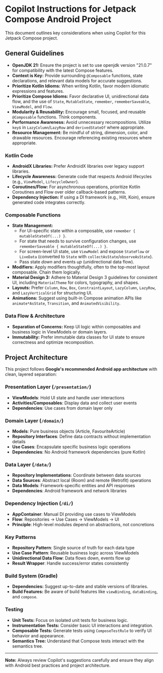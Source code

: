 # Copilot Instructions for Jetpack Compose Android Project

This document outlines key considerations when using Copilot for this Jetpack Compose project.

## General Guidelines

* **OpenJDK 21:** Ensure the project is set to use openjdk version "21.0.7" for compatibility with the latest Compose features.
* **Context is Key:** Provide surrounding `@Composable` functions, state declarations, and relevant data models for accurate suggestions.
* **Prioritize Kotlin Idioms:** When writing Kotlin, favor modern idiomatic expressions and features.
* **Prioritize Compose Idioms:** Favor declarative UI, unidirectional data flow, and the use of `State`, `MutableState`, `remember`, `rememberSaveable`, `ViewModel`, and `Flow`.
* **Modularity & Reusability:** Encourage small, focused, and reusable `@Composable` functions. Think components.
* **Performance Awareness:** Avoid unnecessary recompositions. Utilize `key`s in `LazyColumn`/`LazyRow` and `derivedStateOf` where appropriate.
* **Resource Management:** Be mindful of string, dimension, color, and drawable resources. Encourage referencing existing resources where appropriate.

### Kotlin Code

* **AndroidX Libraries:** Prefer AndroidX libraries over legacy support libraries.
* **Lifecycle Awareness:** Generate code that respects Android lifecycles (e.g., `ViewModel`, `LifecycleOwner`).
* **Coroutines/Flow:** For asynchronous operations, prioritize Kotlin Coroutines and Flow over older callback-based patterns.
* **Dependency Injection:** If using a DI framework (e.g., Hilt, Koin), ensure generated code integrates correctly.

### Composable Functions

* **State Management:**
    * For UI-specific state within a composable, use `remember { mutableStateOf(...) }`.
    * For state that needs to survive configuration changes, use `rememberSaveable { mutableStateOf(...) }`.
    * For screen-level UI state, use `ViewModel` and expose `StateFlow` or `LiveData` (converted to `State` with `collectAsState`/`observeAsState`).
    * Pass state *down* and events *up* (unidirectional data flow).
* **Modifiers:** Apply modifiers thoughtfully, often to the top-most layout composable. Chain them logically.
* **Material Design 3:** Adhere to Material Design 3 guidelines for consistent UI, including `MaterialTheme` for colors, typography, and shapes.
* **Layouts:** Prefer `Column`, `Row`, `Box`, `ConstraintLayout`, `LazyColumn`, `LazyRow`, and `LazyVerticalGrid` for structuring UI.
* **Animations:** Suggest using built-in Compose animation APIs like `animate*AsState`, `Transition`, and `AnimatedVisibility`.

### Data Flow & Architecture

* **Separation of Concerns:** Keep UI logic within composables and business logic in ViewModels or domain layers.
* **Immutability:** Prefer immutable data classes for UI state to ensure correctness and optimize recomposition.

## Project Architecture

This project follows **Google's recommended Android app architecture** with clean, layered separation:

### **Presentation Layer** (`/presentation/`)
- **ViewModels**: Hold UI state and handle user interactions
- **Activities/Composables**: Display data and collect user events
- **Dependencies**: Use cases from domain layer only

### **Domain Layer** (`/domain/`)
- **Models**: Pure business objects (Article, FavouriteArticle)
- **Repository Interfaces**: Define data contracts without implementation details
- **Use Cases**: Encapsulate specific business logic operations
- **Dependencies**: No Android framework dependencies (pure Kotlin)

### **Data Layer** (`/data/`)
- **Repository Implementations**: Coordinate between data sources
- **Data Sources**: Abstract local (Room) and remote (Retrofit) operations
- **Data Models**: Framework-specific entities and API responses
- **Dependencies**: Android framework and network libraries

### **Dependency Injection** (`/di/`)
- **AppContainer**: Manual DI providing use cases to ViewModels
- **Flow**: Repositories → Use Cases → ViewModels → UI
- **Principle**: High-level modules depend on abstractions, not concretions

### **Key Patterns**
- **Repository Pattern**: Single source of truth for each data type
- **Use Case Pattern**: Reusable business logic across ViewModels  
- **Unidirectional Data Flow**: Data flows down, events flow up
- **Result Wrapper**: Handle success/error states consistently

### Build System (Gradle)

* **Dependencies:** Suggest up-to-date and stable versions of libraries.
* **Build Features:** Be aware of build features like `viewBinding`, `dataBinding`, and `compose`.

### Testing

* **Unit Tests:** Focus on isolated unit tests for business logic.
* **Instrumentation Tests:** Consider basic UI interactions and integration.
* **Composable Tests:** Generate tests using `ComposeTestRule` to verify UI behavior and appearance.
* **Semantics Tree:** Understand that Compose tests interact with the semantics tree.

---

**Note:** Always review Copilot's suggestions carefully and ensure they align with Android best practices and project architecture.